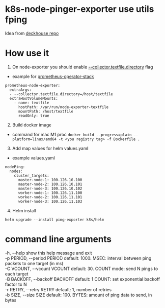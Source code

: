 # k8s-node-pinger-exporter use utils fping 
Idea from [deckhouse repo](https://github.com/deckhouse/deckhouse/tree/main/modules/340-monitoring-ping)

# How use it
1. On node-exporter you should enable [--collector.textfile.directory](https://github.com/prometheus/node_exporter#textfile-collector) flag  
- example for [prometheus-operator-stack](https://github.com/prometheus-community/helm-charts/blob/main/charts/kube-prometheus-stack/values.yaml#:~:text=prometheus%2Dnode%2Dexporter%3A)
```
prometheus-node-exporter:
  extraArgs:
  - --collector.textfile.directory=/host/textfile
  extraHostVolumeMounts:
    - name: textfile
      hostPath: /var/run/node-exporter-textfile
      mountPath: /host/textfile
      readOnly: true
```
2. Build docker image
- command for mac M1 proc
`docker build --progress=plain --platform=linux/amd64 -t <you registry tag> -f Dockerfile .`
3. Add map values for helm values.yaml
- example values.yaml
```
nodePing:
  nodes:
    cluster_targets:
      master-node-1: 100.126.10.100
      master-node-2: 100.126.10.101
      master-node-3: 100.126.10.102
      worker-node-1: 100.126.11.100
      worker-node-2: 100.126.11.101
      worker-node-3: 100.126.11.103
```
4. Helm install
```
helm upgrade --install ping-exporter k8s/helm
```

# command line arguments 
  -h, --help            show this help message and exit  
  -p PERIOD, --period PERIOD default: 1000. MSEC: interval between ping packets to one target (in ms)  
  -C VCOUNT, --vcount VCOUNT  default: 30. COUNT mode: send N pings to each target  
  -B BACKOFF, --backoff BACKOFF default: 1 COUNT: set exponential backoff factor to N  
  -r RETRY, --retry RETRY default: 1, number of retries  
  -b SIZE, --size SIZE  default: 100. BYTES: amount of ping data to send, in bytes  